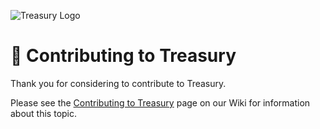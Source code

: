 ![Treasury Logo](https://i.ibb.co/gPN6x5P/Treasury250.png)

# 🚀 Contributing to Treasury

Thank you for considering to contribute to Treasury.

Please see the [Contributing to Treasury](https://github.com/ArcanePlugins/Treasury/wiki/Contributing-to-Treasury) page on our Wiki for information about this topic.
